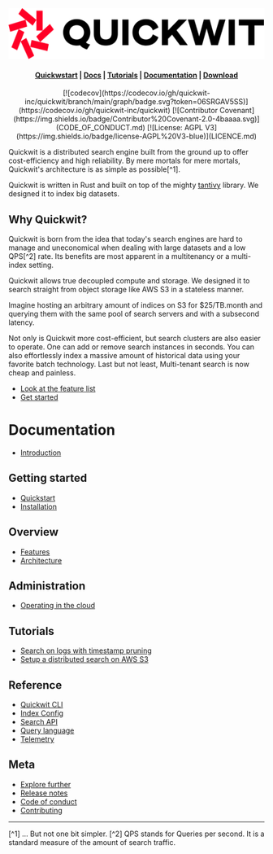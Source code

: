 <p align="center">
  <img src="docs/assets/images/logo_horizontal.svg" alt="Quickwit" height="100">
</p>
<h4 align="center">
  <a href="https://quickwit.io/docs/getting-started/quickstart">Quickwstart</a> |
  <a href="https://quickwit.io/docs/">Docs</a> |
  <a href="https://quickwit.io/blog">Tutorials</a> |
  <a href="https://quickwit.io/blog">Documentation</a> |
  <a href="https://quickwit.io/docs/getting-started/installation">Download</a>
</h4>
<p align="center">
[![codecov](https://codecov.io/gh/quickwit-inc/quickwit/branch/main/graph/badge.svg?token=06SRGAV5SS)](https://codecov.io/gh/quickwit-inc/quickwit) [![Contributor Covenant](https://img.shields.io/badge/Contributor%20Covenant-2.0-4baaaa.svg)](CODE_OF_CONDUCT.md) [![License: AGPL V3](https://img.shields.io/badge/license-AGPL%20V3-blue)](LICENCE.md)
</p>


Quickwit is a distributed search engine built from the ground up to offer cost-efficiency and high reliability. By mere mortals for mere mortals, Quickwit's architecture is as simple as possible[^1].

Quickwit is written in Rust and built on top of the mighty [tantivy](https://github.com/tantivy-search/tantivy) library. We designed it to index big datasets.

## Why Quickwit?

Quickwit is born from the idea that today's search engines are hard to manage and uneconomical when dealing with large datasets and a low QPS[^2] rate. Its benefits are most apparent in a multitenancy or a multi-index setting.

Quickwit allows true decoupled compute and storage.
We designed it to search straight from object storage like AWS S3 in a stateless manner.

Imagine hosting an arbitrary amount of indices on S3 for $25/TB.month and querying them with the same pool of search servers and with a subsecond latency.

Not only is Quickwit more cost-efficient, but search clusters are also easier to operate. One can add or remove search instances in seconds. You can also effortlessly index a massive amount of historical data using your favorite batch technology. Last but not least, Multi-tenant search is now cheap and painless.

- [Look at the feature list](overview/features.md)
- [Get started](getting-started/quickstart.md)


# Documentation
- [Introduction](docs/introduction.md)

## Getting started
- [Quickstart](docs/getting-started/quickstart.md)
- [Installation](docs/getting-started/installation.md)

## Overview
- [Features](docs/overview/features.md)
- [Architecture](docs/overview/architecture.md)

## Administration
- [Operating in the cloud](docs/administration/cloud-env.md)

## Tutorials
- [Search on logs with timestamp pruning](docs/tutorials/tutorial-hdfs-logs.md)
- [Setup a distributed search on AWS S3](docs/tutorials/tutorial-hdfs-logs-distributed-search-aws-s3.md)

## Reference
- [Quickwit CLI](docs/reference/cli.md)
- [Index Config](docs/reference/index-config.md)
- [Search API](docs/reference/search-api.md)
- [Query language](docs/reference/query-language.md)
- [Telemetry](docs/reference/telemetry.md)

## Meta
- [Explore further](docs/meta/explore-further.md)
- [Release notes](docs/meta/release-notes.md)
- [Code of conduct](CODE_OF_CONDUCT.md)
- [Contributing](CONTRIBUTING.md)



---
[^1] ... But not one bit simpler.
[^2] QPS stands for Queries per second. It is a standard measure of the amount of search traffic.